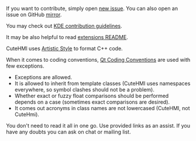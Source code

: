 If you want to contribute, simply open [new issue](https://invent.kde.org/kde/cutehmi/issues).
You can also open an issue on GitHub [mirror](https://github.com/michpolicht/CuteHMI/issues).

You may check out [KDE contribution guidelines](https://community.kde.org/Get_Involved).

It may be also helpful to read [extensions README](extensions/README.md).

CuteHMI uses [Artistic Style](http://astyle.sourceforge.net/) to format C++ code.

When it comes to coding conventions, [Qt Coding Conventions](https://wiki.qt.io/Coding_Conventions) are used with few exceptions.
- Exceptions are allowed.
- It is allowed to inherit from template classes (CuteHMI uses namespaces everywhere, so symbol clashes should not be a problem).
- Whether exact or fuzzy float comparisons should be performed depends on a case (sometimes exact comparisons are desired).
- It comes out acronyms in class names are not lowercased (CuteHMI, not CuteHmi).

You don't need to read it all in one go. Use provided links as an assist. If you have any doubts you can ask on chat or mailing
list.
